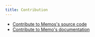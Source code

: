 ```yaml
---
title: Contribution
---
```


- [Contribute to Memos's source code](/docs/contribution/development/)
- [Contribute to Memo's documentation](/docs/contribution/documentation/)
